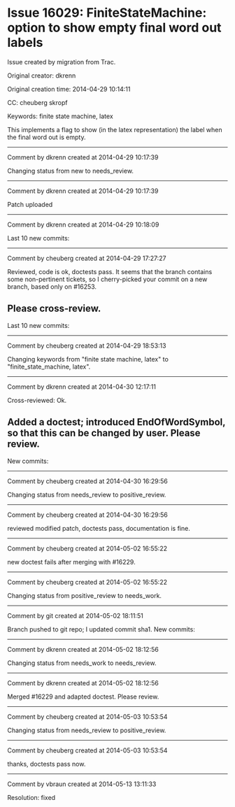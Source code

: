 # Issue 16029: FiniteStateMachine: option to show empty final word out labels

Issue created by migration from Trac.

Original creator: dkrenn

Original creation time: 2014-04-29 10:14:11

CC:  cheuberg skropf

Keywords: finite state machine, latex

This implements a flag to show (in the latex representation) the label when the final word out is empty.


---

Comment by dkrenn created at 2014-04-29 10:17:39

Changing status from new to needs_review.


---

Comment by dkrenn created at 2014-04-29 10:17:39

Patch uploaded


---

Comment by dkrenn created at 2014-04-29 10:18:09

Last 10 new commits:


---

Comment by cheuberg created at 2014-04-29 17:27:27

Reviewed, code is ok, doctests pass. It seems that the branch contains some non-pertinent tickets, so I cherry-picked your commit on a new branch, based only on #16253.

Please cross-review.
----
Last 10 new commits:


---

Comment by cheuberg created at 2014-04-29 18:53:13

Changing keywords from "finite state machine, latex" to "finite_state_machine, latex".


---

Comment by dkrenn created at 2014-04-30 12:17:11

Cross-reviewed: Ok.

Added a doctest; introduced EndOfWordSymbol, so that this can be changed by user. Please review.
----
New commits:


---

Comment by cheuberg created at 2014-04-30 16:29:56

Changing status from needs_review to positive_review.


---

Comment by cheuberg created at 2014-04-30 16:29:56

reviewed modified patch, doctests pass, documentation is fine.


---

Comment by cheuberg created at 2014-05-02 16:55:22

new doctest fails after merging with #16229.


---

Comment by cheuberg created at 2014-05-02 16:55:22

Changing status from positive_review to needs_work.


---

Comment by git created at 2014-05-02 18:11:51

Branch pushed to git repo; I updated commit sha1. New commits:


---

Comment by dkrenn created at 2014-05-02 18:12:56

Changing status from needs_work to needs_review.


---

Comment by dkrenn created at 2014-05-02 18:12:56

Merged #16229 and adapted doctest. Please review.


---

Comment by cheuberg created at 2014-05-03 10:53:54

Changing status from needs_review to positive_review.


---

Comment by cheuberg created at 2014-05-03 10:53:54

thanks, doctests pass now.


---

Comment by vbraun created at 2014-05-13 13:11:33

Resolution: fixed
